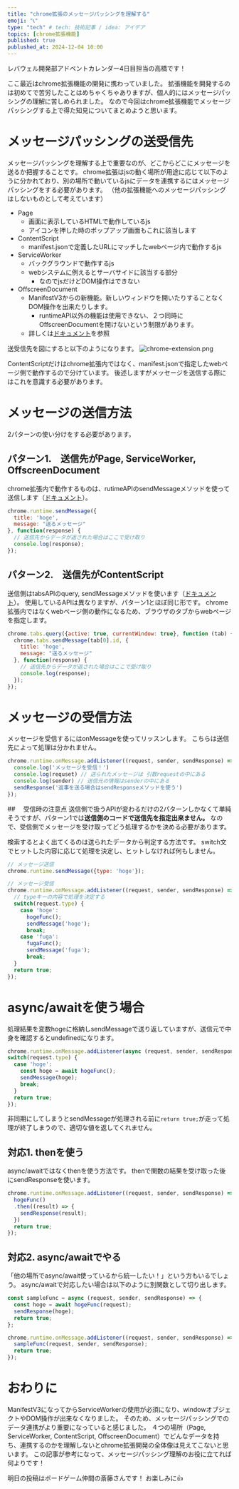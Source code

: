 ```yaml
---
title: "chrome拡張のメッセージパッシングを理解する"
emoji: "📞"
type: "tech" # tech: 技術記事 / idea: アイデア
topics: [chrome拡張機能]
published: true
publushed_at: 2024-12-04 10:00
---
```


レバウェル開発部アドベントカレンダー4日目担当の高橋です！

ここ最近はchrome拡張機能の開発に携わっていました。
拡張機能を開発するのは初めてで苦労したことはめちゃくちゃありますが、個人的にはメッセージパッシングの理解に苦しめられました。
なので今回はchrome拡張機能でメッセージパッシングする上で得た知見についてまとめようと思います。

# メッセージパッシングの送受信先
メッセージパッシングを理解する上で重要なのが、どこからどこにメッセージを送るか把握することです。
chrome拡張はjsの動く場所が用途に応じて以下のように分かれており、別の場所で動いているjsにデータを連携するにはメッセージパッシングをする必要があります。
（他の拡張機能へのメッセージパッシングはしないものとして考えています）

- Page
    - 画面に表示しているHTMLで動作しているjs
    - アイコンを押した時のポップアップ画面もこれに該当します
- ContentScript
    - manifest.jsonで定義したURLにマッチしたwebページ内で動作するjs
- ServiceWorker
    - バックグラウンドで動作するjs
    - webシステムに例えるとサーバサイドに該当する部分
      - なのでjsだけどDOM操作はできない
- OffscreenDocument
    - ManifestV3からの新機能。新しいウィンドウを開いたりすることなくDOM操作を出来たりします。
      - runtimeAPI以外の機能は使用できない、２つ同時にOffscreenDocumentを開けないという制限があります。
    - 詳しくは[ドキュメント](https://developer.chrome.com/docs/extensions/reference/api/offscreen?hl=ja)を参照


送受信先を図にすると以下のようになります。
![chrome-extension.png](/images/635be87f114f3b/1.png)

ContentScriptだけはchrome拡張内ではなく、manifest.jsonで指定したwebページ側で動作するので分けています。
後述しますがメッセージを送信する際にはこれを意識する必要があります。

# メッセージの送信方法
2パターンの使い分けをする必要があります。
## パターン1.　送信先がPage, ServiceWorker, OffscreenDocument
chrome拡張内で動作するものは、rutimeAPIのsendMessageメソッドを使って送信します（[ドキュメント](https://developer.chrome.com/docs/extensions/reference/api/runtime?hl=ja#method-sendMessage)）。
```js
chrome.runtime.sendMessage({
  title: 'hoge',
  message: "送るメッセージ"
}, function(response) {
  // 送信先からデータが返された場合はここで受け取り
  console.log(response);
});
```
## パターン2.　送信先がContentScript
送信側はtabsAPIのquery, sendMessageメソッドを使います（[ドキュメント](https://developer.chrome.com/docs/extensions/reference/api/tabs?hl=ja#messaging)）。
使用しているAPIは異なりますが、パターン1とほぼ同じ形です。
chrome拡張内ではなくwebページ側の動作になるため、ブラウザのタブからwebページを指定します。
```js
chrome.tabs.query({active: true, currentWindow: true}, function (tab) {
  chrome.tabs.sendMessage(tab[0].id, {
    title: 'hoge',
    message: "送るメッセージ"
  }, function(response) {
    // 送信先からデータが返された場合はここで受け取り
    console.log(response);
  });
});
```

# メッセージの受信方法
メッセージを受信するにはonMessageを使ってリッスンします。
こちらは送信先によって処理は分かれません。
```js
chrome.runtime.onMessage.addListener((request, sender, sendResponse) => {
  console.log('メッセージを受信！')
  console.log(requset) // 送られたメッセージは 引数requestの中にある
  console.log(sender) // 送信元の情報はsenderの中にある
  sendResponse('返事を送る場合はsendResponseメソッドを使う')
});
```
##　 受信時の注意点
送信側で扱うAPIが変わるだけの2パターンしかなくて単純そうですが、パターン1では**送信側のコードで送信先を指定出来ません。**
なので、受信側でメッセージを受け取ってどう処理するかを決める必要があります。

検索するとよく出てくるのは送られたデータから判定する方法です。
switch文でヒットした内容に応じて処理を決定し、ヒットしなければ何もしません。

```js
// メッセージ送信
chrome.runtime.sendMessage({type: 'hoge'});

// メッセージ受信
chrome.runtime.onMessage.addListener((request, sender, sendResponse) => {
  // typeキーの内容で処理を決定する
  switch(request.type) {
    case 'hoge':
      hogeFunc();
      sendMessage('hoge');
      break;
    case 'fuga':
      fugaFunc();
      sendMessage('fuga');
      break;
  }
  return true;
});
```

# async/awaitを使う場合
処理結果を変数hogeに格納しsendMessageで送り返していますが、送信元で中身を確認するとundefinedになります。
```js
chrome.runtime.onMessage.addListener(async (request, sender, sendResponse) => {
switch(request.type) {
  case 'hoge':
    const hoge = await hogeFunc();
    sendMessage(hoge);
    break;
  }
  return true;
});
```
非同期にしてしまうとsendMessageが処理される前に`return true;`が走って処理が終了しまうので、適切な値を返してくれません。

## 対応1. thenを使う
async/awaitではなくthenを使う方法です。
thenで関数の結果を受け取った後にsendResponseを使います。
```js
chrome.runtime.onMessage.addListener((request, sender, sendResponse) => {
  hogeFunc()
  .then((result) => {
    sendResponse(result);
  })
  return true;
});
```
## 対応2. async/awaitでやる
「他の場所でasync/await使っているから統一したい！」という方もいるでしょう。
async/awaitで対応したい場合は以下のように別関数として切り出します。
```js
const sampleFunc = async (request, sender, sendResponse) => {
  const hoge = await hogeFunc(request);
  sendResponse(hoge);
  return true;
};

chrome.runtime.onMessage.addListener((request, sender, sendResponse) => {
  sampleFunc(request, sender, sendResponse);
  return true;
});
```

# おわりに
ManifestV3になってからServiceWorkerの使用が必須になり、windowオブジェクトやDOM操作が出来なくなりました。
そのため、メッセージパッシングでのデータ連携がより重要になっていると感じました。
４つの場所（Page, ServiceWorker, ContentScript, OffscreenDocument）でどんなデータを持ち、連携するのかを理解しないとchrome拡張開発の全体像は見えてこないと思います。
この記事が参考になって、メッセージパッシング理解のお役に立てれば何よりです！

明日の投稿はボードゲーム仲間の斎藤さんです！
お楽しみに👍️
